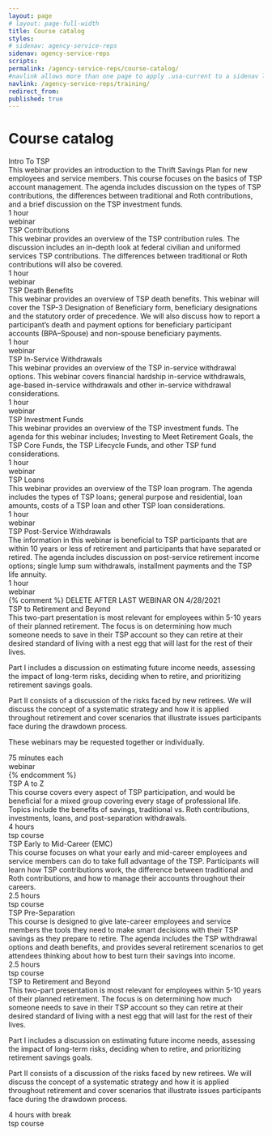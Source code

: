 ```yaml
---
layout: page
# layout: page-full-width
title: Course catalog
styles:
# sidenav: agency-service-reps
sidenav: agency-service-reps
scripts:
permalink: /agency-service-reps/course-catalog/
#navlink allows more than one page to apply .usa-current to a sidenav link
navlink: /agency-service-reps/training/
redirect_from:
published: true
---
```


# Course catalog

<section class="course-catalog">
<!-- Intro to TSP -->
<a name="intro-to-tsp"></a>
<div class="grid-container">
  <div class="course">Intro To TSP</div>
  <div class="description" markdown="1">
  This webinar provides an introduction to the Thrift Savings Plan for new employees and service members. This course focuses on the basics of TSP account management. The agenda includes discussion on the types of TSP contributions, the differences between traditional and Roth contributions, and a brief discussion on the TSP investment funds.
  </div>
  <div class="duration">1 hour</div>
  <div class="format"><span data-term="webinar" class="js-glossary-toggle term term-end">webinar</span></div>
</div>
<!-- TSP Contributions -->
<a name="tsp-contributions"></a>
<div class="grid-container">
  <div class="course">TSP Contributions</div>
  <div class="description" markdown="1">
  This webinar provides an overview of the TSP contribution rules. The discussion includes an in-depth look at federal civilian and uniformed services TSP contributions. The differences between traditional or Roth contributions will also be covered.
  </div>
  <div class="duration">1 hour</div>
  <div class="format"><span data-term="webinar" class="js-glossary-toggle term term-end">webinar</span></div>
</div>
<!-- TSP Death Benefits -->
<a name="tsp-death-benefits"></a>
<div class="grid-container">
  <div class="course">TSP Death Benefits</div>
  <div class="description" markdown="1">
  This webinar provides an overview of TSP death benefits. This webinar will cover the TSP-3 Designation of Beneficiary form, beneficiary designations and the statutory order of precedence. We will also discuss how to report a participant’s death and payment options for beneficiary participant accounts (BPA–Spouse) and non-spouse beneficiary payments.
  </div>
  <div class="duration">1 hour</div>
  <div class="format"><span data-term="webinar" class="js-glossary-toggle term term-end">webinar</span></div>
</div>
<!-- TSP In-Service Withdrawals -->
<a name="tsp-in-service-withdrawals"></a>
<div class="grid-container">
  <div class="course">TSP In-Service Withdrawals</div>
  <div class="description" markdown="1">
  This webinar provides an overview of the TSP in-service withdrawal options. This webinar covers financial hardship in-service withdrawals, age-based in-service withdrawals and other in-service withdrawal considerations.
  </div>
  <div class="duration">1 hour</div>
  <div class="format"><span data-term="webinar" class="js-glossary-toggle term term-end">webinar</span></div>
</div>
<!-- TSP Investment Funds -->
<a name="tsp-investment-funds"></a>
<div class="grid-container">
  <div class="course">TSP Investment Funds</div>
  <div class="description" markdown="1">
  This webinar provides an overview of the TSP investment funds. The agenda for this webinar includes; Investing to Meet Retirement Goals, the TSP Core Funds, the TSP Lifecycle Funds, and other TSP fund considerations.
  </div>
  <div class="duration">1 hour</div>
  <div class="format"><span data-term="webinar" class="js-glossary-toggle term term-end">webinar</span></div>
</div>
<!-- TSP Loans -->
<a name="tsp-loans"></a>
<div class="grid-container">
  <div class="course">TSP Loans</div>
  <div class="description" markdown="1">
  This webinar provides an overview of the TSP loan program. The agenda includes the types of TSP loans; general purpose and residential, loan amounts, costs of a TSP loan and other TSP loan considerations.
  </div>
  <div class="duration">1 hour</div>
  <div class="format"><span data-term="webinar" class="js-glossary-toggle term term-end">webinar</span></div>
</div>
<!-- TSP Post-Service Withdrawals -->
<a name="tsp-post-service-withdrawals"></a>
<div class="grid-container">
  <div class="course">TSP Post-Service Withdrawals</div>
  <div class="description" markdown="1">
  The information in this webinar is beneficial to TSP participants that are within 10 years or less of retirement and participants that have separated or retired. The agenda includes discussion on post-service retirement income options; single lump sum withdrawals, installment payments and the TSP life annuity.
  </div>
  <div class="duration">1 hour</div>
  <div class="format"><span data-term="webinar" class="js-glossary-toggle term term-end">webinar</span></div>
</div>
{% comment %}
<!-- TSP to Retirement and Beyond -->
DELETE AFTER LAST WEBINAR ON 4/28/2021
<a name="tsp-to-retirement-and-beyond"></a>
<div class="grid-container">
  <div class="course">TSP to Retirement and Beyond</div>
  <div class="description" markdown="1">
  This two-part presentation is most relevant for employees within 5-10 years of their planned retirement. The focus is on determining how much someone needs to save in their TSP account so they can retire at their desired standard of living with a nest egg that will last for the rest of their lives.

  Part I includes a discussion on estimating future income needs, assessing the impact of long-term risks, deciding when to retire, and prioritizing retirement savings goals.

  Part II consists of a discussion of the risks faced by new retirees. We will discuss the concept of a systematic strategy and how it is applied throughout retirement and cover scenarios that illustrate issues participants face during the drawdown process.

  These webinars may be requested together or individually.
  </div>
  <div class="duration">75 minutes each</div>
  <div class="format"><span data-term="webinar" class="js-glossary-toggle term term-end">webinar</span></div>
</div>
{% endcomment %}
<!-- TSP COURSES -->
<!-- A-Z Training -->
<a name="tsp-a-to-z"></a>
<div class="grid-container">
  <div class="course">TSP A to Z</div>
  <div class="description" markdown="1">
  This course covers every aspect of TSP participation, and would be beneficial for a mixed group covering every stage of professional life. Topics include the benefits of savings, traditional vs. Roth contributions, investments, loans, and post-separation withdrawals.
  </div>
  <div class="duration">4 hours</div>
  <div class="format"><span data-term="tsp course" class="js-glossary-toggle term term-end course">tsp course</span></div>
</div>
<!-- TSP Early to Mid-Career (EMC) -->
<a name="tsp-early-to-mid-career"></a>
<div class="grid-container">
  <div class="course">TSP Early to Mid-Career (EMC)</div>
  <div class="description" markdown="1">
  This course focuses on what your early and mid-career employees and service members can do to take full advantage of the TSP. Participants will learn how TSP contributions work, the difference between traditional and Roth contributions, and how to manage their accounts throughout their careers.
  </div>
  <div class="duration">2.5 hours</div>
  <div class="format"><span data-term="tsp course" class="js-glossary-toggle term term-end course">tsp course</span></div>
</div>
<!-- TSP Pre-Separation -->
<a name="tsp-pre-separation"></a>
<div class="grid-container">
  <div class="course">TSP Pre-Separation</div>
  <div class="description" markdown="1">
  This course is designed to give late-career employees and service members the tools they need to make smart decisions with their TSP savings as they prepare to retire. The agenda includes the TSP withdrawal options and death benefits, and provides several retirement scenarios to get attendees thinking about how to best turn their savings into income.
  </div>
  <div class="duration">2.5 hours</div>
  <div class="format"><span data-term="tsp course" class="js-glossary-toggle term term-end course">tsp course</span></div>
</div>
<!-- TSP to Retirement and Beyond -->
<a name="tsp-to-retirement-and-beyond"></a>
<div class="grid-container">
  <div class="course">TSP to Retirement and Beyond</div>
  <div class="description" markdown="1">
  This two-part presentation is most relevant for employees within 5-10 years of their planned retirement. The focus is on determining how much someone needs to save in their TSP account so they can retire at their desired standard of living with a nest egg that will last for the rest of their lives.

  Part I includes a discussion on estimating future income needs, assessing the impact of long-term risks, deciding when to retire, and prioritizing retirement savings goals.

  Part II consists of a discussion of the risks faced by new retirees. We will discuss the concept of a systematic strategy and how it is applied throughout retirement and cover scenarios that illustrate issues participants face during the drawdown process.
  </div>
  <div class="duration">4 hours with break</div>
  <div class="format"><span data-term="tsp course" class="js-glossary-toggle term term-end course">tsp course</span></div>
</div>
</section>

<!-- CONTENT END -->
